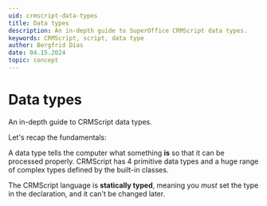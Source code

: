 ```yaml
---
uid: crmscript-data-types
title: Data types
description: An in-depth guide to SuperOffice CRMScript data types.
keywords: CRMScript, script, data type
author: Bergfrid Dias
date: 04.15.2024
topic: concept
---
```


# Data types

An in-depth guide to CRMScript data types.

Let's recap the fundamentals:

A data type tells the computer what something **is** so that it can be processed properly.
CRMScript has 4 primitive data types and a huge range of complex types defined by the built-in classes.

The CRMScript language is **statically typed**, meaning you *must* set the type in the declaration, and it can't be changed later.
